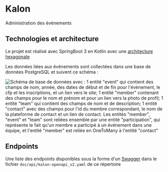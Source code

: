 # Kalon

Administration des évènements

## Technologies et architecture 

Le projet est réalisé avec SpringBoot 3 en Kotlin avec une [architecture
hexagonale](https://fr.wikipedia.org/wiki/Architecture_hexagonale)

Les données liées aux événements sont collectées dans une base de données
PostgreSQL et suivent ce schéma : 

![Schéma de base de données avec : 1 entité "event" qui contient des champs de
nom, année, des dates de début et de fin pour l'évènement, le cfp et les
inscriptions, et un lien vers le site; 1 entité "member" contenant des champs
pour le nom et prénom et pour un lien vers la photo de profil; 1 entité "team" qui contient des champs de nom et de description; 1 entité
"contact" avec des champs pour l'id du membre correspondant, le nom de la
plateforme de contact et un lien de contact. Les entités "member", "event" et "team" sont reliées ensemble par une entité "participation", qui représente le fait qu'un membre a participé à un événement dans une équipe, et l'entité "member" est reliée en
OneToMany à l'entité "contact"](./doc/database/kalon_db_v4.png "Schéma de la base de données") 

## Endpoints 

Une liste des endpoints disponibles sous la forme d'un
[Swagger](https://swagger.io/) dans le fichier `doc/api/kalon-openapi_v2.yaml` de ce répertoire

